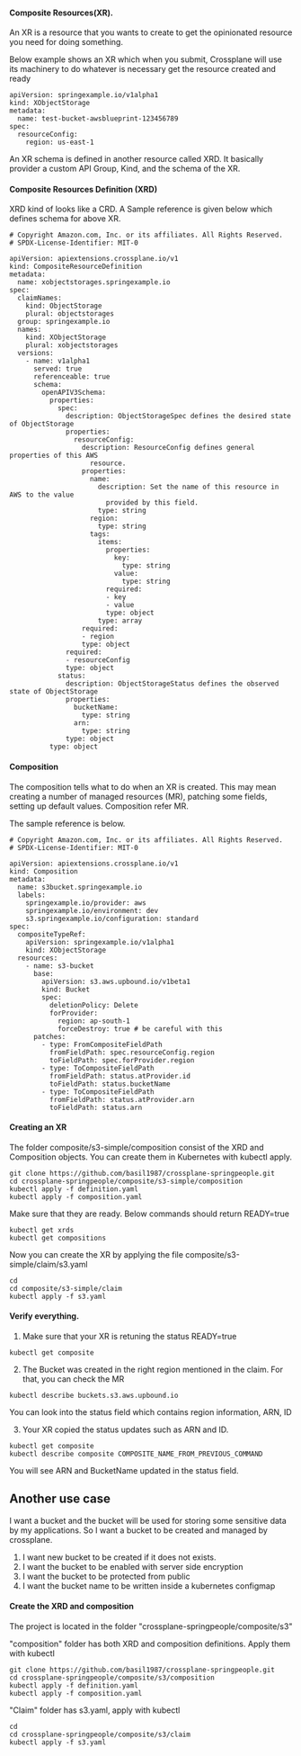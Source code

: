 #### Composite Resources(XR). 

An XR is a resource that you wants to create to get the opinionated resource you need for doing something. 

Below example shows an XR which when you submit, Crossplane will use its machinery to do whatever is necessary get the resource created and ready


```
apiVersion: springexample.io/v1alpha1
kind: XObjectStorage
metadata:
  name: test-bucket-awsblueprint-123456789
spec:
  resourceConfig:
    region: us-east-1
```

An XR schema is defined in another resource called XRD. It basically provider a custom API Group, Kind, and the schema of the XR. 


#### Composite Resources Definition (XRD)

XRD kind of looks like a CRD. A Sample reference is given below which defines schema for above XR. 


```
# Copyright Amazon.com, Inc. or its affiliates. All Rights Reserved.
# SPDX-License-Identifier: MIT-0

apiVersion: apiextensions.crossplane.io/v1
kind: CompositeResourceDefinition
metadata:
  name: xobjectstorages.springexample.io
spec:
  claimNames:
    kind: ObjectStorage
    plural: objectstorages
  group: springexample.io
  names:
    kind: XObjectStorage
    plural: xobjectstorages
  versions:
    - name: v1alpha1
      served: true
      referenceable: true
      schema:
        openAPIV3Schema:
          properties:
            spec:
              description: ObjectStorageSpec defines the desired state of ObjectStorage
              properties:
                resourceConfig:
                  description: ResourceConfig defines general properties of this AWS
                    resource.
                  properties:
                    name:
                      description: Set the name of this resource in AWS to the value
                        provided by this field.
                      type: string
                    region:
                      type: string
                    tags:
                      items:
                        properties:
                          key:
                            type: string
                          value:
                            type: string
                        required:
                        - key
                        - value
                        type: object
                      type: array
                  required:
                  - region
                  type: object
              required:
              - resourceConfig
              type: object
            status:
              description: ObjectStorageStatus defines the observed state of ObjectStorage
              properties:
                bucketName:
                  type: string
                arn:
                  type: string
              type: object
          type: object
```


#### Composition 

The composition tells what to do when an XR is created. This may mean creating a number of managed resources (MR),  patching some fields, setting up default values. Composition refer MR. 

The sample reference is below. 


```
# Copyright Amazon.com, Inc. or its affiliates. All Rights Reserved.
# SPDX-License-Identifier: MIT-0

apiVersion: apiextensions.crossplane.io/v1
kind: Composition
metadata:
  name: s3bucket.springexample.io
  labels:
    springexample.io/provider: aws
    springexample.io/environment: dev
    s3.springexample.io/configuration: standard
spec:
  compositeTypeRef:
    apiVersion: springexample.io/v1alpha1
    kind: XObjectStorage
  resources:
    - name: s3-bucket
      base:
        apiVersion: s3.aws.upbound.io/v1beta1
        kind: Bucket
        spec:
          deletionPolicy: Delete
          forProvider:
            region: ap-south-1
            forceDestroy: true # be careful with this
      patches:
        - type: FromCompositeFieldPath
          fromFieldPath: spec.resourceConfig.region
          toFieldPath: spec.forProvider.region
        - type: ToCompositeFieldPath
          fromFieldPath: status.atProvider.id
          toFieldPath: status.bucketName
        - type: ToCompositeFieldPath
          fromFieldPath: status.atProvider.arn
          toFieldPath: status.arn
```



#### Creating an XR 

The folder composite/s3-simple/composition consist of the XRD and Composition objects. You can create them in Kubernetes with kubectl apply. 

```
git clone https://github.com/basil1987/crossplane-springpeople.git
cd crossplane-springpeople/composite/s3-simple/composition
kubectl apply -f definition.yaml
kubectl apply -f composition.yaml
```

Make sure that they are ready. Below commands should return READY=true

```
kubectl get xrds 
kubectl get compositions
```


Now you can create the XR by applying the file composite/s3-simple/claim/s3.yaml

```
cd
cd composite/s3-simple/claim
kubectl apply -f s3.yaml
```


#### Verify everything. 

1) Make sure that your XR is retuning the status READY=true 

```
kubectl get composite
```

2) The Bucket was created in the right region mentioned in the claim. For that, you can check the MR

```
kubectl describe buckets.s3.aws.upbound.io 
```

You can look into the status field which contains region information, ARN, ID

3) Your XR copied the status updates such as ARN and ID.

```
kubectl get composite
kubectl describe composite COMPOSITE_NAME_FROM_PREVIOUS_COMMAND
```

You will see ARN and BucketName updated in the status field. 


## Another use case

I want a bucket and the bucket will be used for storing some sensitive data by my applications. So I want a bucket to be created and managed by crossplane. 

1) I want new bucket to be created if it does not exists.
2) I want the bucket to be enabled with server side encryption
3) I want the bucket to be protected from public
4) I want the bucket name to be written inside a kubernetes configmap



#### Create the XRD and composition

The project is located in the folder "crossplane-springpeople/composite/s3" 

"composition" folder has both XRD and composition definitions. Apply them with kubectl

```
git clone https://github.com/basil1987/crossplane-springpeople.git
cd crossplane-springpeople/composite/s3/composition
kubectl apply -f definition.yaml
kubectl apply -f composition.yaml
```

"Claim" folder has s3.yaml, apply with kubectl 

```
cd
cd crossplane-springpeople/composite/s3/claim
kubectl apply -f s3.yaml
```

